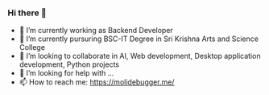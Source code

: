 ### Hi there 👋

<!--
**moli-debugger/moli-debugger** is a ✨ _special_ ✨ repository because its `README.md` (this file) appears on your GitHub profile.

Here are some ideas to get you started: -->
<!-- 💬 Ask me about ...
- 😄 Pronouns: ...
- ⚡ Fun fact: ...
--> 

- 🔭 I’m currently working as Backend Developer
- 🌱 I’m currently pursuring BSC-IT Degree in Sri Krishna Arts and Science College
- 👯 I’m looking to collaborate in AI, Web development, Desktop application development, Python projects
- 🤔 I’m looking for help with ...
- 📫 How to reach me: 
            https://molidebugger.me/
            
<a href="https://github.com/moli-debugger"><i class="fa fa-github" aria-hidden="true"></i></a>
<a href="https://twitter.com/Molimohamed3"><i class="fa fa-twitter" aria-hidden="true"></i></a>
<a href="#"><i class="fa fa-instagram" aria-hidden="true"></i></a>
<a href="https://www.linkedin.com/in/mohamed-ali-a543a11a3/"><i class="fa fa-linkedin" aria-hidden="true"></i></a>
<a href="https://www.qwiklabs.com/public_profiles/baf7a891-97ff-4ceb-8830-80e705b2cb76"><i class="fa fa-google" aria-hidden="true"></i>

